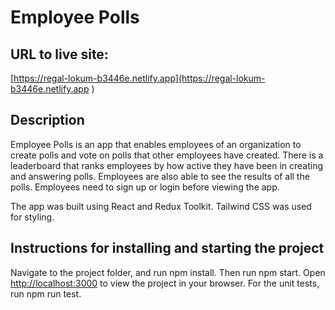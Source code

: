 # Employee Polls

## URL to live site: 

[https://regal-lokum-b3446e.netlify.app](https://regal-lokum-b3446e.netlify.app )

## Description

Employee Polls is an app that enables employees of an organization to create polls and vote on polls that other employees have created. There is a leaderboard that ranks employees by how active they have been in creating and answering polls. Employees are also able to see the results of all the polls. Employees need to sign up or login before viewing the app.

The app was built using React and Redux Toolkit. Tailwind CSS was used for styling.

## Instructions for installing and starting the project

Navigate to the project folder, and run npm install. Then run npm start. Open [http://localhost:3000](http://localhost:3000) to view the project in your browser. For the unit tests, run npm run test.
